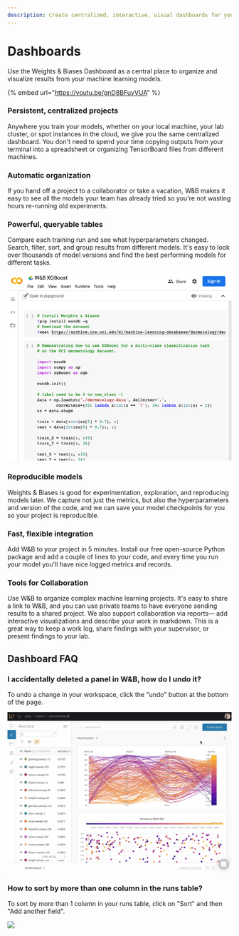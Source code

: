 ```yaml
---
description: Create centralized, interactive, visual dashboards for your ML experiments
---
```


# Dashboards

Use the Weights & Biases Dashboard as a central place to organize and visualize results from your machine learning models.

{% embed url="https://youtu.be/gnD8BFuyVUA" %}

### **Persistent, centralized projects**

Anywhere you train your models, whether on your local machine, your lab cluster, or spot instances in the cloud, we give you the same centralized dashboard. You don't need to spend your time copying outputs from your terminal into a spreadsheet or organizing TensorBoard files from different machines.

### Automatic organization

If you hand off a project to a collaborator or take a vacation, W\&B makes it easy to see all the models your team has already tried so you're not wasting hours re-running old experiments.

### **Powerful, queryable tables**

Compare each training run and see what hyperparameters changed. Search, filter, sort, and group results from different models. It's easy to look over thousands of model versions and find the best performing models for different tasks.

![](<../../.gitbook/assets/image (19).png>)

### Reproducible models

Weights & Biases is good for experimentation, exploration, and reproducing models later. We capture not just the metrics, but also the hyperparameters and version of the code, and we can save your model checkpoints for you so your project is reproducible.

### Fast, flexible integration

Add W\&B to your project in 5 minutes. Install our free open-source Python package and add a couple of lines to your code, and every time you run your model you'll have nice logged metrics and records.

### Tools for Collaboration

Use W\&B to organize complex machine learning projects. It's easy to share a link to W\&B, and you can use private teams to have everyone sending results to a shared project. We also support collaboration via reports— add interactive visualizations and describe your work in markdown. This is a great way to keep a work log, share findings with your supervisor, or present findings to your lab.

## Dashboard FAQ

### I accidentally deleted a panel in W\&B, how do I undo it?

To undo a change in your workspace, click the "undo" button at the bottom of the page.

![](../../.gitbook/assets/demo-how-to-undo-deleting-a-panel.gif)

### How to sort by more than one column in the runs table?

To sort by more than 1 column in your runs table, click on "Sort" and then "Add another field".

![](../../.gitbook/assets/sort\_columns.gif)
